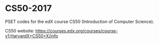 # CS50-2017
PSET codes for the edX course CS50 (Introduction of Computer Science).

CS50 website: https://courses.edx.org/courses/course-v1:HarvardX+CS50+X/info 
